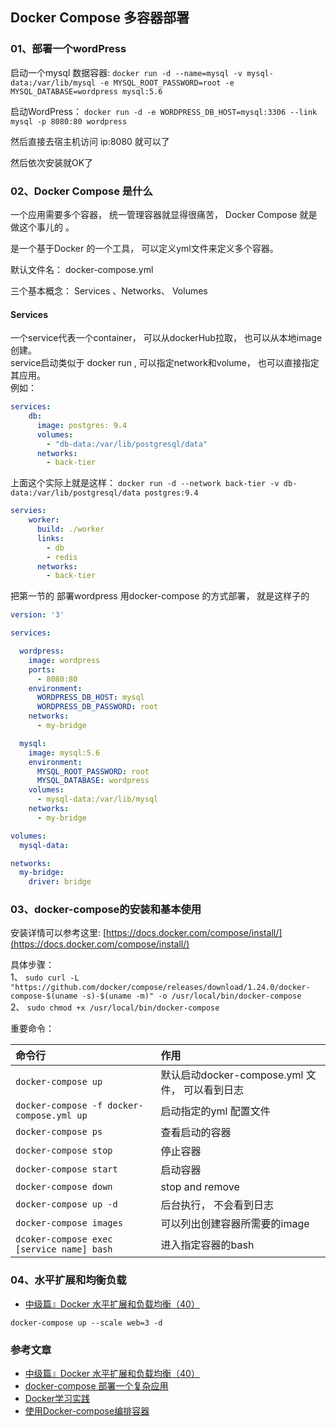 ## Docker Compose 多容器部署

### <div id="class05-01">01、部署一个wordPress</div>
启动一个mysql 数据容器: `docker run -d --name=mysql -v mysql-data:/var/lib/mysql -e MYSQL_ROOT_PASSWORD=root -e MYSQL_DATABASE=wordpress mysql:5.6`

启动WordPress： `docker run -d -e WORDPRESS_DB_HOST=mysql:3306 --link mysql -p 8080:80 wordpress`

然后直接去宿主机访问 ip:8080 就可以了

然后依次安装就OK了                                              


### <div id="class05-02">02、Docker Compose 是什么</div>
一个应用需要多个容器， 统一管理容器就显得很痛苦， Docker Compose 就是做这个事儿的 。 

是一个基于Docker 的一个工具， 可以定义yml文件来定义多个容器。

默认文件名： docker-compose.yml

三个基本概念： Services 、Networks、 Volumes

#### Services
一个service代表一个container， 可以从dockerHub拉取， 也可以从本地image 创建。                         
service启动类似于 docker run , 可以指定network和volume， 也可以直接指定其应用。                   
例如：
```yaml
services:
    db:
      image: postgres: 9.4
      volumes: 
        - "db-data:/var/lib/postgresql/data"
      networks:
        - back-tier
```
上面这个实际上就是这样： `docker run -d --network back-tier -v db-data:/var/lib/postgresql/data postgres:9.4`

```yaml
servies: 
    worker:
      build: ./worker
      links:
        - db
        - redis
      networks:
        - back-tier
```

把第一节的 部署wordpress 用docker-compose 的方式部署， 就是这样子的
```yaml
version: '3'

services:

  wordpress:
    image: wordpress
    ports:
      - 8080:80
    environment:
      WORDPRESS_DB_HOST: mysql
      WORDPRESS_DB_PASSWORD: root
    networks:
      - my-bridge

  mysql:
    image: mysql:5.6
    environment:
      MYSQL_ROOT_PASSWORD: root
      MYSQL_DATABASE: wordpress
    volumes:
      - mysql-data:/var/lib/mysql
    networks:
      - my-bridge

volumes:
  mysql-data:

networks:
  my-bridge:
    driver: bridge
```


### <div id="class05-03">03、docker-compose的安装和基本使用</div>
安装详情可以参考这里: [https://docs.docker.com/compose/install/](https://docs.docker.com/compose/install/)

具体步骤：                       
1、 `sudo curl -L "https://github.com/docker/compose/releases/download/1.24.0/docker-compose-$(uname -s)-$(uname -m)" -o /usr/local/bin/docker-compose`                          
2、 `sudo chmod +x /usr/local/bin/docker-compose`                        

重要命令：                       

命令行 | 作用
:-|:-
`docker-compose up` | 默认启动docker-compose.yml 文件， 可以看到日志
`docker-compose -f docker-compose.yml up` | 启动指定的yml 配置文件
`docker-compose ps` | 查看启动的容器
`docker-compose stop` | 停止容器
`docker-compose start` | 启动容器
`docker-compose down` | stop and remove                     
`docker-compose up -d` | 后台执行， 不会看到日志                           
`docker-compose images` | 可以列出创建容器所需要的image                         
`dcoker-compose exec [service name] bash` | 进入指定容器的bash                         


### <div id="class05-04">04、水平扩展和均衡负载</div>
- [中级篇』Docker 水平扩展和负载均衡（40）](https://cloud.tencent.com/developer/article/1169149)

`docker-compose up --scale web=3 -d`



### 参考文章
- [中级篇』Docker 水平扩展和负载均衡（40）](https://cloud.tencent.com/developer/article/1169149)
- [docker-compose 部署一个复杂应用](https://blog.csdn.net/u011781521/article/details/80464826)
- [Docker学习实践](https://www.cnblogs.com/wj5633/p/6680771.html)
- [使用Docker-compose编排容器](https://www.cnblogs.com/wj5633/p/6707012.html)





